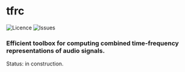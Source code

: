 # tfrc
![Licence](https://img.shields.io/github/license/b-boechat/regble) ![Issues](https://img.shields.io/github/issues/b-boechat/regble)

### Efficient toolbox for computing combined time-frequency representations of audio signals.

Status: in construction.
